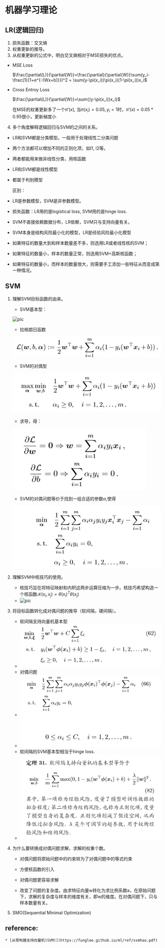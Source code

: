 # 机器学习理论

## LR(逻辑回归)

1. 损失函数：交叉熵
2. 权重更新的推导。
3. 从权重更新的公式中，明白交叉熵相对于MSE损失的优点。

* MSE Loss

  $\frac{\partial(L)}{\partial{W}}=\frac{\partial}{\partial{W}}\sum(y_i-\frac{1}{1+e^{-(Wx+b)}})^2 = \sum(y-\pi(x_i))\pi(x_i)(1-\pi(x_i))x_i$                                                                                                                                                                                                                                                                                                                                                                                                                                                                                                                                                                                                                                                                                                                                                                                                                                                                                                                                                                                                                                                                                                                                                                                                                                                                                                                                                                                                                                                                                                                                                                                                                                                                                                                                                                                                                                                                                                                                                                                                                      

* Cross Entroy Loss 

  $\frac{\partial(L)}{\partial{W}}=\sum{(y-\pi(x_i))x_i}$

  在MSE的权重更新多了一个$\pi'(x)$, 当$\pi(x_i)=0.05, y_i=1$时，$\pi'(x)=0.05*0.95$很小，更新梯度小

4. 多个角度解释逻辑回归与SVM的之间的关系。

* LR和SVM都是分类模型。一般用于处理线性二分类问题

* 两个方法都可以增加不同的正则化项，如l1, l2等。 

* 两者都能用来做非线性分类，用核函数

* LR和SVM都是线性模型

* 都属于判别模型

  区别：

* LR是参数模型，SVM是非参数模型。

* 损失函数：LR用的是logistical loss, SVM用的是hinge loss.
* SVM不直接依赖数据分布，LR依赖，SVM只与支持向量有关。
* SVM本身是结构风险最小化的模型，LR是经验风险最小化模型
* 如果特征的数量大到和样本数量差不多，则选用LR或者线性核的SVM；
* 如果特征的数量小，样本的数量正常，则选用SVM+高斯核函数；
* 如果特征的数量小，而样本的数量很大，则需要手工添加一些特征从而变成第一种情况。

## SVM

1. 理解SVM目标函数的由来。

   * SVM基本型：

   ![pic](C:\Users\bravolu\OneDrive\面试\images\svm_1.jpg)

   * 拉格朗日函数

   ![pic](images/svm_2.jpg)

   * SVM的对偶型

   ![pic](images/svm_3.jpg)

   * 求导，得：

   ![pic](images/svm_4.jpg)

   * SVM的对偶问题等价于找到一组合适的参数$\alpha$,使得

   ![pic](images/svm_5.jpg)

   

   

2. 理解SVM中核技巧的使用。

   * 核技巧旨在将特征映射和内积这两步运算压缩为一步。核技巧希望构造一个核函数$\mathcal{K}(x_i, x_j)=\theta(x_i)^T\theta(x_j)$
   * ![pic](C:\Users\bravolu\OneDrive\面试\images\svm_6.jpg)

3. 将目标函数转化成对偶问题的推导（软间隔，硬间隔）。

   * 软间隔支持向量机基本型
   * ![pic](images/svm_7.jpg)
   * 对偶问题
   * ![pic](images/svm_8.jpg)
   * ![pic](images/svm_9.jpg)
   * 软间隔的SVM基本型相当于hinge loss.
   * ![pic](images/svm_10.jpg)

4. 为什么要转换成对偶问题求解，求解的权重个数。

   * 对偶问题将原始问题中的约束转为了对偶问题中的等式约束

   * 方便核函数的引入
   * 对偶问题更容易求解

   * 改变了问题的复杂度。由求特征向量w转化为求比例系数a，在原始问题下，求解的复杂度与样本的维度有关，即w的维度。在对偶问题下，只与样本数量有关。

5. SMO(Sequential Minimal Optimization)

## reference:
    * [从零构建支持向量机(SVM)](https://funglee.github.io/ml/ref/svmhao.pdf)
